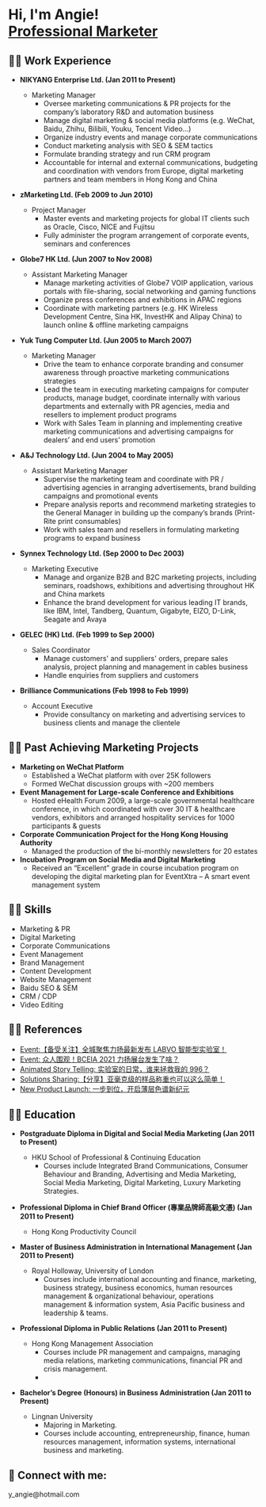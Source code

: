 <h1>Hi, I'm Angie! <br/><a href="https://github.com/angie-yu">Professional Marketer</a> </h1>

<h2>👨‍💻 Work Experience</h2>

- <b>NIKYANG Enterprise Ltd. (Jan 2011 to Present)</b>
  - Marketing Manager
    - Oversee marketing communications & PR projects for the company’s laboratory R&D and automation business
    - Manage digital marketing & social media platforms (e.g. WeChat, Baidu, Zhihu, Bilibili, Youku, Tencent Video...)
    - Organize industry events and manage corporate communications
    - Conduct marketing analysis with SEO & SEM tactics
    - Formulate branding strategy and run CRM program 
    - Accountable for internal and external communications, budgeting and coordination with vendors from Europe, digital marketing partners and team members in Hong Kong and China

- <b>zMarketing Ltd. (Feb 2009 to Jun 2010)</b>
  - Project Manager
    - Master events and marketing projects for global IT clients such as Oracle, Cisco, NICE and Fujitsu
    - Fully administer the program arrangement of corporate events, seminars and conferences

- <b>Globe7 HK Ltd. (Jun 2007 to Nov 2008)</b>
  - Assistant Marketing Manager
    - Manage marketing activities of Globe7 VOIP application, various portals with file-sharing, social networking and gaming functions
    - Organize press conferences and exhibitions in APAC regions
    - Coordinate with marketing partners (e.g. HK Wireless Development Centre, Sina HK, InvestHK and Alipay China) to launch online & offline marketing campaigns
        
- <b>Yuk Tung Computer Ltd. (Jun 2005 to March 2007)</b>
  - Marketing Manager
    - Drive the team to enhance corporate branding and consumer awareness through proactive marketing communications strategies
    - Lead the team in executing marketing campaigns for computer products, manage budget, coordinate internally with various departments and externally with PR agencies, media and resellers to implement product programs
    - Work with Sales Team in planning and implementing creative marketing communications and advertising campaigns for dealers’ and end users’ promotion
       
- <b>A&J Technology Ltd. (Jun 2004 to May 2005)</b>
  - Assistant Marketing Manager
    - Supervise the marketing team and coordinate with PR / advertising agencies in arranging advertisements, brand building campaigns and promotional events
    - Prepare analysis reports and recommend marketing strategies to the General Manager in building up the company’s brands (Print-Rite print consumables)
    - Work with sales team and resellers in formulating marketing programs to expand business
        
- <b>Synnex Technology Ltd. (Sep 2000 to Dec 2003)</b>
  - Marketing Executive
    - Manage and organize B2B and B2C marketing projects, including seminars, roadshows, exhibitions and advertising throughout HK and China markets
    - Enhance the brand development for various leading IT brands, like IBM, Intel, Tandberg, Quantum, Gigabyte, EIZO, D-Link, Seagate and Avaya
      
- <b>GELEC (HK) Ltd.  (Feb 1999 to Sep 2000)</b>
  - Sales Coordinator
    - Manage customers' and suppliers' orders, prepare sales analysis, project planning and management in cables business
    - Handle enquiries from suppliers and customers
      
- <b>Brilliance Communications (Feb 1998 to Feb 1999)</b>
  - Account Executive
    - Provide consultancy on marketing and advertising services to business clients and manage the clientele
 
<h2>👨‍💻 Past Achieving Marketing Projects</h2>

- <b>Marketing on WeChat Platform</b>
  - Established a WeChat platform with over 25K followers
  - Formed WeChat discussion groups with ~200 members</b>
- <b>Event Management for Large-scale Conference and Exhibitions</b>
  - Hosted eHealth Forum 2009, a large-scale governmental healthcare conference, in which coordinated with over 30 IT & healthcare vendors, exhibitors and arranged hospitality services for 1000 participants & guests
- <b>Corporate Communication Project for the Hong Kong Housing Authority</b>
  - Managed the production of the bi-monthly newsletters for 20 estates
- <b>Incubation Program on Social Media and Digital Marketing</b>
  - Received an “Excellent” grade in course incubation program on developing the digital marketing plan for EventXtra – A smart event management system

<h2>👨‍💻 Skills</h2>

- Marketing & PR
- Digital Marketing
- Corporate Communications
- Event Management
- Brand Management
- Content Development
- Website Management
- Baidu SEO & SEM
- CRM / CDP
- Video Editing

<h2>👨‍💻 References</h2>

- [Event:【备受关注】全城聚焦力扬最新发布 LABVO 智能型实验室！](https://mp.weixin.qq.com/s/VsdBbEG3E9zFo5MgV_8y9A)
- [Event: 众人围观！BCEIA 2021 力扬展台发生了啥？](https://mp.weixin.qq.com/s/mK6w1WALKRk4p1jzBLvyJg)
- [Animated Story Telling: 实验室的日常，谁来拯救我的 996？](https://mp.weixin.qq.com/s/VrTWUGh1QsIfGHrp0XMlBQ)
- [Solutions Sharing:【分享】亚毫克级的样品称重也可以这么简单！](https://mp.weixin.qq.com/s/bzklVwVyYdoIEO2lcSqgeg)
- [New Product Launch: 一步到位，开启薄层色谱新纪元](https://mp.weixin.qq.com/s/0C3xPnB17hsjI55wWq_0Lg)

<h2>👨‍💻 Education</h2>

- <b>Postgraduate Diploma in Digital and Social Media Marketing (Jan 2011 to Present)</b>
  - HKU School of Professional & Continuing Education
    - Courses include Integrated Brand Communications, Consumer Behaviour and Branding, Advertising and Media Marketing, Social Media Marketing, Digital Marketing, Luxury Marketing Strategies.

- <b>Professional Diploma in Chief Brand Officer (專業品牌師高級文憑) (Jan 2011 to Present)</b>
  - Hong Kong Productivity Council

- <b>Master of Business Administration in International Management (Jan 2011 to Present)</b>
  - Royal Holloway, University of London
    - Courses include international accounting and finance, marketing, business strategy, business economics, human resources management & organizational behaviour, operations management & information system, Asia Pacific business and leadership & teams.
   
- <b>Professional Diploma in Public Relations (Jan 2011 to Present)</b>
  - Hong Kong Management Association
    - Courses include PR management and campaigns, managing media relations, marketing communications, financial PR and crisis management.
    -  
- <b>Bachelor’s Degree (Honours) in Business Administration (Jan 2011 to Present)</b>
  - Lingnan University
    - Majoring in Marketing.
    - Courses include accounting, entrepreneurship, finance, human resources management, information systems, international business and marketing. 
      
<h2> 🤳 Connect with me:</h2>
y_angie@hotmail.com

